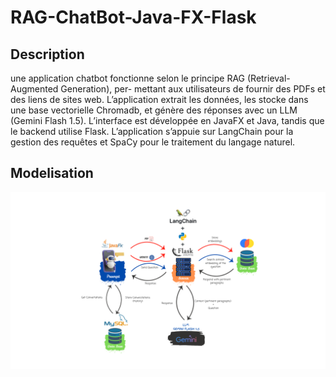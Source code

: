 # RAG-ChatBot-Java-FX-Flask

## Description
 une application chatbot fonctionne selon le principe RAG (Retrieval-Augmented Generation), per- mettant aux utilisateurs de fournir des PDFs et des liens de sites web. L’application extrait les données, les stocke dans une base vectorielle Chromadb, et génère des réponses avec un LLM (Gemini Flash 1.5). L’interface est développée en JavaFX et Java, tandis que le backend utilise Flask. L’application s’appuie sur LangChain pour la gestion des requêtes et SpaCy pour le traitement du langage naturel. 
## Modelisation
![Modelisation](https://github.com/Mostapha-El-Kaddaoui/RAG-ChatBot-Java-FX-Flask/blob/main/Modelisation.png)
